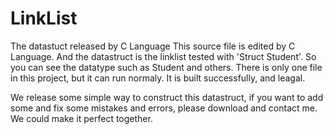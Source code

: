 # LinkList
The datastuct released by C Language
This source file is edited by C Language. And the datastruct is the linklist tested with 'Struct Student'.
So you can see the datatype such as Student and others.
There is only one file in this project, but it can run normaly. It is built successfully, and leagal.

We release some simple way to construct this datastruct, if you want to add some and fix some mistakes and errors, please download and contact me. We could make it perfect together.
